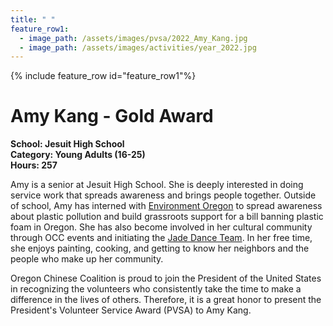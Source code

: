 ```yaml
---
title: " "
feature_row1:
  - image_path: /assets/images/pvsa/2022_Amy_Kang.jpg
  - image_path: /assets/images/activities/year_2022.jpg
---
```


{% include feature_row id="feature_row1"%}

# Amy Kang - Gold Award

**School: Jesuit High School**  
**Category: Young Adults (16-25)**  
**Hours: 257**  

Amy is a senior at Jesuit High School. She is deeply interested in doing service work that spreads awareness and brings people together. Outside of school, Amy has interned with [Environment Oregon](https://environmentamerica.org/oregon/) to spread awareness about plastic pollution and build grassroots support for a bill banning plastic foam in Oregon. She has also become involved in her cultural community through OCC events and initiating the [Jade Dance Team](https://pdxchinese.org/youthdance/). In her free time, she enjoys painting, cooking, and getting to know her neighbors and the people who make up her community.

Oregon Chinese Coalition is proud to join the President of the United States in recognizing the volunteers who consistently take the time to make a difference in the lives of others. Therefore, it is a great honor to present the President's Volunteer Service Award (PVSA) to Amy Kang.
